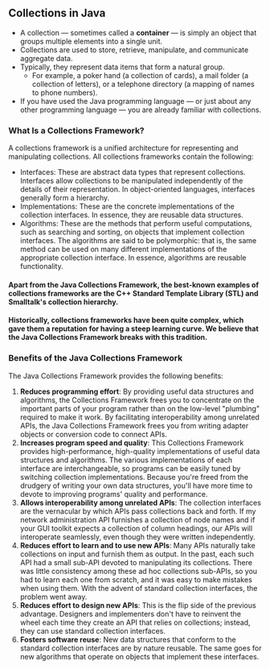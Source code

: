 ## Collections in Java

- A collection — sometimes called a **container** — is simply an object that groups multiple elements into a single unit. 
- Collections are used to store, retrieve, manipulate, and communicate aggregate data. 
- Typically, they represent data items that form a natural group.
  - For example, a poker hand (a collection of cards), a mail folder (a collection of letters), or a telephone directory (a mapping of names to phone numbers). 
- If you have used the Java programming language — or just about any other programming language — you are already familiar with collections.

### What Is a Collections Framework?
A collections framework is a unified architecture for representing and manipulating collections. 
All collections frameworks contain the following:
  - Interfaces: These are abstract data types that represent collections. Interfaces allow collections to be manipulated independently of the details of their representation. In object-oriented languages, interfaces generally form a hierarchy.
  - Implementations: These are the concrete implementations of the collection interfaces. In essence, they are reusable data structures.
  - Algorithms: These are the methods that perform useful computations, such as searching and sorting, on objects that implement collection interfaces. The algorithms are said to be polymorphic: that is, the same method can be used on many different implementations of the appropriate collection interface. In essence, algorithms are reusable functionality.

#### Apart from the Java Collections Framework, the best-known examples of collections frameworks are the C++ Standard Template Library (STL) and Smalltalk's collection hierarchy. 
#### Historically, collections frameworks have been quite complex, which gave them a reputation for having a steep learning curve. We believe that the Java Collections Framework breaks with this tradition.

### Benefits of the Java Collections Framework

The Java Collections Framework provides the following benefits:

1. **Reduces programming effort**: By providing useful data structures and algorithms, the Collections Framework frees you to concentrate on the important parts of your program rather than on the low-level "plumbing" required to make it work. By facilitating interoperability among unrelated APIs, the Java Collections Framework frees you from writing adapter objects or conversion code to connect APIs.
2. **Increases program speed and quality**: This Collections Framework provides high-performance, high-quality implementations of useful data structures and algorithms. The various implementations of each interface are interchangeable, so programs can be easily tuned by switching collection implementations. Because you're freed from the drudgery of writing your own data structures, you'll have more time to devote to improving programs' quality and performance.
3. **Allows interoperability among unrelated APIs**: The collection interfaces are the vernacular by which APIs pass collections back and forth. If my network administration API furnishes a collection of node names and if your GUI toolkit expects a collection of column headings, our APIs will interoperate seamlessly, even though they were written independently.
4. **Reduces effort to learn and to use new APIs**: Many APIs naturally take collections on input and furnish them as output. In the past, each such API had a small sub-API devoted to manipulating its collections. There was little consistency among these ad hoc collections sub-APIs, so you had to learn each one from scratch, and it was easy to make mistakes when using them. With the advent of standard collection interfaces, the problem went away.
5. **Reduces effort to design new APIs**: This is the flip side of the previous advantage. Designers and implementers don't have to reinvent the wheel each time they create an API that relies on collections; instead, they can use standard collection interfaces.
6. **Fosters software reuse**: New data structures that conform to the standard collection interfaces are by nature reusable. The same goes for new algorithms that operate on objects that implement these interfaces.
